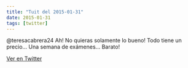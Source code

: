 ```yaml
---
title: "Tuit del 2015-01-31"
date: 2015-01-31
tags: [twitter]
---
```


@teresacabrera24 Ah! No quieras solamente lo bueno! Todo tiene un precio... Una semana de exámenes... Barato!



[Ver en Twitter](https://twitter.com/i/web/status/561674442703519744)
